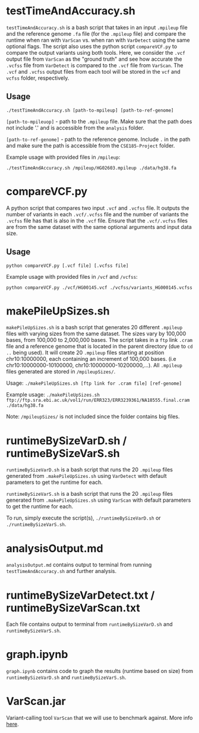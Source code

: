# testTimeAndAccuracy.sh

`testTimeAndAccuracy.sh` is a bash script that takes in an input `.mpileup` file and the reference genome `.fa` file (for the `.mpileup` file) and compare the runtime when ran with `VarScan` vs. when ran with `VarDetect` using the same optional flags. The script also uses the python script `compareVCF.py` to compare the output variants using both tools. Here, we consider the `.vcf` output file from `VarScan` as the "ground truth" and see how accurate the `.vcfss` file from `VarDetect` is compared to the `.vcf` file from `VarScan`. The `.vcf` and `.vcfss` output files from each tool will be stored in the `vcf` and `vcfss` folder, respectively.

## Usage
`./testTimeAndAccuracy.sh [path-to-mpileup] [path-to-ref-genome]`

`[path-to-mpileuop]` - path to the `.mpileup` file. Make sure that the path does not include '.' and is accessible from the `analysis` folder.

`[path-to-ref-genome]` - path to the reference genome. Include `.` in the path and make sure the path is accessible from the `CSE185-Project` folder.

Example usage with provided files in `/mpileup`:

`./testTimeAndAccuracy.sh /mpileup/HG02603.mpileup ./data/hg38.fa`

# compareVCF.py

A python script that compares two input `.vcf` and `.vcfss` file. It outputs the number of variants in each `.vcf/.vcfss` file and the number of variants the `.vcfss` file has that is also in the `.vcf` file. Ensure that the `.vcf/.vcfss` files are from the same dataset with the same optional arguments and input data size.

## Usage
`python compareVCF.py [.vcf file] [.vcfss file]`

Example usage with provided files in `/vcf` and `/vcfss`:

`python compareVCF.py ./vcf/HG00145.vcf ./vcfss/variants_HG000145.vcfss`

# makePileUpSizes.sh

`makePileUpSizes.sh` is a bash script that generates 20 different `.mpileup` files with varying sizes from the same dataset. The sizes vary by 100,000 bases, from 100,000 to 2,000,000 bases. The script takes in a `ftp` link `.cram` file and a reference genome that is located in the parent directory (due to `cd ..` being used). It will create 20 `.mpileup` files starting at position chr10:10000000, each containing an increment of 100,000 bases. (i.e chr10:10000000-10100000, chr10:10000000-10200000,...). All `.mpileup` files generated are stored in `/mpileupSizes/`.

Usage: `./makePileUpSizes.sh [ftp link for .cram file] [ref-genome]`

Example usage: `./makePileUpSizes.sh ftp://ftp.sra.ebi.ac.uk/vol1/run/ERR323/ERR3239361/NA18555.final.cram ./data/hg38.fa`

Note: `/mpileupSizes/` is not included since the folder contains big files.

# runtimeBySizeVarD.sh / runtimeBySizeVarS.sh

`runtimeBySizeVarD.sh` is a bash script that runs the 20 `.mpileup` files generated from `.makePileUpSizes.sh` using `VarDetect` with default parameters to get the runtime for each.

`runtimeBySizeVarS.sh` is a bash script that runs the 20 `.mpileup` files generated from `.makePileUpSizes.sh` using `VarScan` with default parameters to get the runtime for each.

To run, simply execute the script(s), `./runtimeBySizeVarD.sh` or `./runtimeBySizeVarS.sh`.

# analysisOutput.md

`analysisOutput.md` contains output to terminal from running `testTimeAndAccuracy.sh` and further analysis.

# runtimeBySizeVarDetect.txt / runtimeBySizeVarScan.txt

Each file contains output to terminal from `runtimeBySizeVarD.sh` and `runtimeBySizeVarS.sh`.

# graph.ipynb

`graph.ipynb` contains code to graph the results (runtime based on size) from `runtimeBySizeVarD.sh` and `runtimeBySizeVarS.sh`.

# VarScan.jar

Variant-calling tool `VarScan` that we will use to benchmark against. More info [here](https://varscan.sourceforge.net/index.html).
